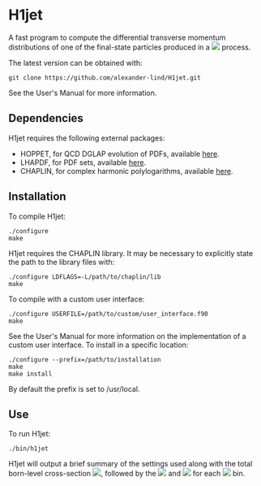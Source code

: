 # H1jet
A fast program to compute the differential transverse momentum distributions of one of the final-state particles produced in a
  <img src="https://render.githubusercontent.com/render/math?math=2\to 2"> process. 

The latest version can be obtained with: 
```
git clone https://github.com/alexander-lind/H1jet.git
```

See the User's Manual for more information. 

## Dependencies 
H1jet requires the following external packages: 
 - HOPPET, for QCD DGLAP evolution of PDFs, available [here](https://github.com/gavinsalam/hoppet). 
 - LHAPDF, for PDF sets, available [here](https://lhapdf.hepforge.org).
 - CHAPLIN, for complex harmonic polylogarithms, available [here](https://chaplin.hepforge.org).

## Installation 
To compile H1jet: 
```
./configure
make
```
H1jet requires the CHAPLIN library. It may be necessary to explicitly state the path to the library files with: 
```
./configure LDFLAGS=-L/path/to/chaplin/lib
make
```
To compile with a custom user interface: 
```
./configure USERFILE=/path/to/custom/user_interface.f90 
make
```
See the User's Manual for more information on the implementation of a custom user interface. 
To install in a specific location: 
```
./configure --prefix=/path/to/installation
make
make install 
```
By default the prefix is set to /usr/local. 

## Use 
To run H1jet: 
```
./bin/h1jet 
```
H1jet will output a brief summary of the settings used along with the total born-level cross-section <img src="https://render.githubusercontent.com/render/math?math=\sigma_0">, followed by the <img src="https://render.githubusercontent.com/render/math?math=\mathrm{d}\sigma/\mathrm{d}p_{T}"> and <img src="https://render.githubusercontent.com/render/math?math=\sigma(p_{T})"> for each <img src="https://render.githubusercontent.com/render/math?math=p_T"> bin. 

